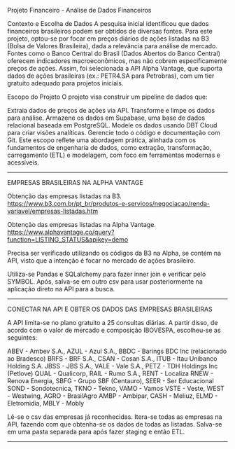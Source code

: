 Projeto Financeiro - Análise de Dados Financeiros

Contexto e Escolha de Dados
A pesquisa inicial identificou que dados financeiros brasileiros podem ser obtidos de diversas fontes. Para este projeto, optou-se por focar em preços diários de ações listadas na B3 (Bolsa de Valores Brasileira), dada a relevância para análise de mercado. Fontes como o Banco Central do Brasil (Dados Abertos do Banco Central) oferecem indicadores macroeconômicos, mas não cobrem especificamente preços de ações. Assim, foi selecionada a API Alpha Vantage, que suporta dados de ações brasileiras (ex.: PETR4.SA para Petrobras), com um tier gratuito adequado para projetos iniciais.

Escopo do Projeto
O projeto visa construir um pipeline de dados que:

Extraia dados de preços de ações via API.
Transforme e limpe os dados para análise.
Armazene os dados em Supabase, uma base de dados relacional baseada em PostgreSQL.
Modele os dados usando DBT Cloud para criar visões analíticas.
Gerencie todo o código e documentação com Git.
Este escopo reflete uma abordagem prática, alinhada com os fundamentos de engenharia de dados, como extração, transformação, carregamento (ETL) e modelagem, com foco em ferramentas modernas e acessíveis.



--------------------------------

EMPRESAS BRASILEIRAS NA ALPHA VANTAGE

Obtenção das empresas listadas na B3.
https://www.b3.com.br/pt_br/produtos-e-servicos/negociacao/renda-variavel/empresas-listadas.htm

Obtenção das empresas listadas na Alpha Vantage.
https://www.alphavantage.co/query?function=LISTING_STATUS&apikey=demo


Precisa ser verificado utilizando os códigos da B3 na Alpha, se contém na API, visto que a
intenção é focar no mercado de ações brasileiro.

Utiliza-se Pandas e SQLalchemy para fazer inner join e verificar pelo SYMBOL.
Após, salva-se em outro csv para usar posteriormente na aplicação direto na API para a busca.

---------------------------------


CONECTAR NA API E OBTER OS DADOS DAS EMPRESAS BRASILEIRAS

A API limita-se no plano gratuito a 25 consultas diárias. A partir disso, de acordo com o
valor de mercado e composição IBOVESPA, escolheu-se as seguintes:

ABEV - Ambev S.A., AZUL - Azul S.A., BBDC - Barings BDC Inc (relacionado ao Bradesco)
BRFS - BRF S.A., CSAN - Cosan S.A., ITUB - Itau Unibanco Holding S.A.
JBSS - JBS S.A., VALE - Vale S.A., PETZ - TDH Holdings Inc (Petlove)
QUAL - Qualicorp, RAIL - Rumo S.A., RENT - Localiza
RNEW - Renova Energia, SBFG - Grupo SBF (Centauro), SEER - Ser Educacional
SOND - Sondotecnica, TKNO - Tekno, VAMO - Vamos
VSTE - Veste, WEST - Westwing, AGRO - BrasilAgro
AMBP - Ambipar, CASH - Meliuz, ELMD - Eletromidia, MBLY - Mobly

Lê-se o csv das empresas já reconhecidas.
Itera-se todas as empresas na API, fazendo com que obtenha-se os dados de todas as listadas.
Salva-se em uma pasta separada para após fazer staging e então ETL.


---------------------------------

